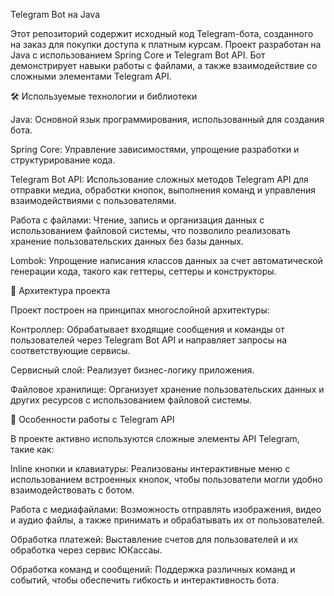 Telegram Bot на Java

Этот репозиторий содержит исходный код Telegram-бота, созданного на заказ для покупки доступа к платным курсам. Проект разработан на Java с использованием Spring Core и Telegram Bot API. Бот демонстрирует навыки работы с файлами, а также взаимодействие со сложными элементами Telegram API.


🛠️ Используемые технологии и библиотеки

Java: Основной язык программирования, использованный для создания бота.

Spring Core: Управление зависимостями, упрощение разработки и структурирование кода.

Telegram Bot API: Использование сложных методов Telegram API для отправки медиа, обработки кнопок, выполнения команд и управления взаимодействиями с пользователями.

Работа с файлами: Чтение, запись и организация данных с использованием файловой системы, что позволило реализовать хранение пользовательских данных без базы данных.

Lombok: Упрощение написания классов данных за счет автоматической генерации кода, такого как геттеры, сеттеры и конструкторы.


📐 Архитектура проекта

Проект построен на принципах многослойной архитектуры:

Контроллер: Обрабатывает входящие сообщения и команды от пользователей через Telegram Bot API и направляет запросы на соответствующие сервисы.

Сервисный слой: Реализует бизнес-логику приложения.

Файловое хранилище: Организует хранение пользовательских данных и других ресурсов с использованием файловой системы.


📂 Особенности работы с Telegram API

В проекте активно используются сложные элементы API Telegram, такие как:

Inline кнопки и клавиатуры: Реализованы интерактивные меню с использованием встроенных кнопок, чтобы пользователи могли удобно взаимодействовать с ботом.

Работа с медиафайлами: Возможность отправлять изображения, видео и аудио файлы, а также принимать и обрабатывать их от пользователей.

Обработка платежей: Выставление счетов для пользователей и их обработка через сервис ЮКассаы.

Обработка команд и сообщений: Поддержка различных команд и событий, чтобы обеспечить гибкость и интерактивность бота.
